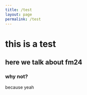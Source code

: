 ```yaml
---
title: /test
layout: page
permalink: /test
---
```


# this is a test

## here we talk about fm24

### why not?
because yeah